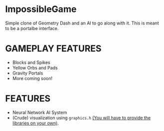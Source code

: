 # ImpossibleGame
Simple clone of Geometry Dash and an AI to go along with it. This is meant to be a portalbe interface.

# GAMEPLAY FEATURES
- Blocks and Spikes
- Yellow Orbs and Pads
- Gravity Portals
- More coming soon!

# FEATURES
- Neural Network AI System
- (Crude) visualization using `graphics.h` [(You will have to provide the libraries on your own)](https://github.com/sagargoswami2001/How-to-Setup-Graphics.h-for-Visual-Studio-Code).
